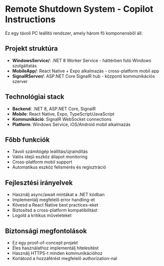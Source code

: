 <!-- Use this file to provide workspace-specific custom instructions to Copilot. For more details, visit https://code.visualstudio.com/docs/copilot/copilot-customization#_use-a-githubcopilotinstructionsmd-file -->

# Remote Shutdown System - Copilot Instructions

Ez egy távoli PC leállító rendszer, amely három fő komponensből áll:

## Projekt struktúra
- **WindowsService/**: .NET 8 Worker Service - háttérben futó Windows szolgáltatás
- **MobileApp/**: React Native + Expo alkalmazás - cross-platform mobil app
- **SignalRServer/**: ASP.NET Core SignalR hub - központi kommunikációs szerver

## Technológiai stack
- **Backend**: .NET 8, ASP.NET Core, SignalR
- **Mobile**: React Native, Expo, TypeScript/JavaScript
- **Kommunikáció**: SignalR WebSocket connections
- **Platform**: Windows Service, iOS/Android mobil alkalmazás

## Főbb funkciók
- Távoli számítógép leállítás/újraindítás
- Valós idejű eszköz állapot monitoring
- Cross-platform mobil support
- Automatikus eszköz felismerés és regisztráció

## Fejlesztési irányelvek
- Használj async/await mintákat a .NET kódban
- Implementálj megfelelő error handling-et
- Kövesd a React Native best practices-eket
- Biztosítsd a cross-platform kompatibilitást
- Logold a kritikus műveleteket

## Biztonsági megfontolások
- Ez egy proof-of-concept projekt
- Éles használathoz implementálj hitelesítést
- Használj HTTPS-t minden kommunikációhoz
- Korlátozd a hozzáférést megfelelő authorization-nal
